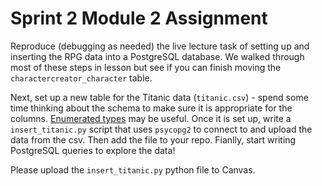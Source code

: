 # Sprint 2 Module 2 Assignment

Reproduce (debugging as needed) the live lecture task of setting up and
inserting the RPG data into a PostgreSQL database. We walked through most of these
steps in lesson but see if you can finish moving the `charactercreator_character` table.

Next, set up a new table for the Titanic data (`titanic.csv`) - spend some time
thinking about the schema to make sure it is appropriate for the columns.
[Enumerated types](https://www.postgresql.org/docs/9.1/datatype-enum.html) may
be useful. Once it is set up, write a `insert_titanic.py` script that uses
`psycopg2` to connect to and upload the data from the csv. Then add the file to
your repo. Fianlly, start writing PostgreSQL queries to explore the data!

Please upload the `insert_titanic.py` python file to Canvas.
